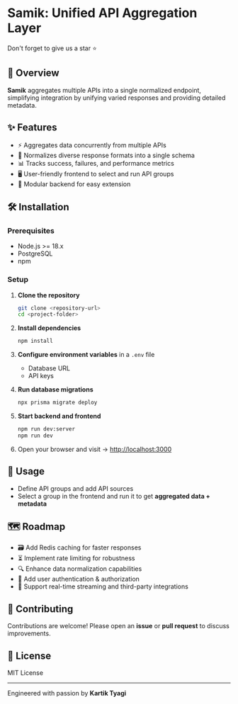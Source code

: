# Samik: Unified API Aggregation Layer

Don't forget to give us a star ⭐

## 🚀 Overview
**Samik** aggregates multiple APIs into a single normalized endpoint, simplifying integration by unifying varied responses and providing detailed metadata.

## ✨ Features
- ⚡ Aggregates data concurrently from multiple APIs  
- 🔄 Normalizes diverse response formats into a single schema  
- 📊 Tracks success, failures, and performance metrics  
- 🖥️ User-friendly frontend to select and run API groups  
- 🧩 Modular backend for easy extension  

## 🛠️ Installation

### Prerequisites
- Node.js >= 18.x  
- PostgreSQL  
- npm  

### Setup
1. **Clone the repository**  
   ```bash
   git clone <repository-url>
   cd <project-folder>
   ```

2. **Install dependencies**  
   ```bash
   npm install
   ```

3. **Configure environment variables** in a `.env` file  
   - Database URL  
   - API keys  

4. **Run database migrations**  
   ```bash
   npx prisma migrate deploy
   ```

5. **Start backend and frontend**  
   ```bash
   npm run dev:server
   npm run dev
   ```

6. Open your browser and visit → [http://localhost:3000](http://localhost:3000)

## 📖 Usage
- Define API groups and add API sources  
- Select a group in the frontend and run it to get **aggregated data + metadata**

## 🗺️ Roadmap
- 🗃️ Add Redis caching for faster responses  
- ⏳ Implement rate limiting for robustness  
- 🔍 Enhance data normalization capabilities  
- 🔑 Add user authentication & authorization  
- 📡 Support real-time streaming and third-party integrations  

## 🤝 Contributing
Contributions are welcome! Please open an **issue** or **pull request** to discuss improvements.

## 📜 License
MIT License  

---

Engineered with passion by **Kartik Tyagi**
